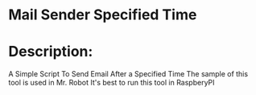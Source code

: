 
# Mail Sender Specified Time

# Description:
   A Simple Script To Send Email After a Specified Time
   The sample of this tool is used in Mr. Robot
   It's best to run this tool in RaspberyPI
